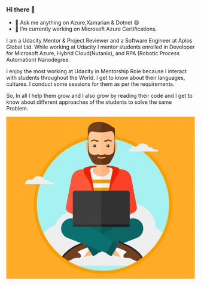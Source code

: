 ### Hi there 👋
- 💬 Ask me anything on Azure,Xamarian & Dotnet 😄
- 🔭 I’m currently working on Microsoft Azure Certifications.

I am a Udacity Mentor & Project Reviewer and a Software Engineer at Aplos Global Ltd.
While working at Udacity I mentor students enrolled in Developer for Microsoft Azure, Hybrid Cloud(Nutanix), and RPA (Robotic Process Automation) Nanodegree.

I enjoy the most working at Udacity in Mentorship Role because I interact with students throughout the World. I get to know about their languages, cultures. I conduct some sessions for them as per the requirements.

So, In all I help them grow and I also grow by reading their code and I get to know about different approaches of the students to solve the same Problem.  


<div align="center">
  <img src="https://github.com/DhruvKinger/DhruvKinger/blob/master/CloudDev.jpg"></div>
<!--
**DhruvKinger/DhruvKinger** is a ✨ _special_ ✨ repository because its `README.md` (this file) appears on your GitHub profile.

Here are some ideas to get you started:

-  ...
- 🌱 I’m currently learning ...
- 👯 I’m looking to collaborate on ...
- 🤔 I’m looking for help with ...
-
-  ...
-  Pronouns: ...
- ⚡ Fun fact: ...
-->
